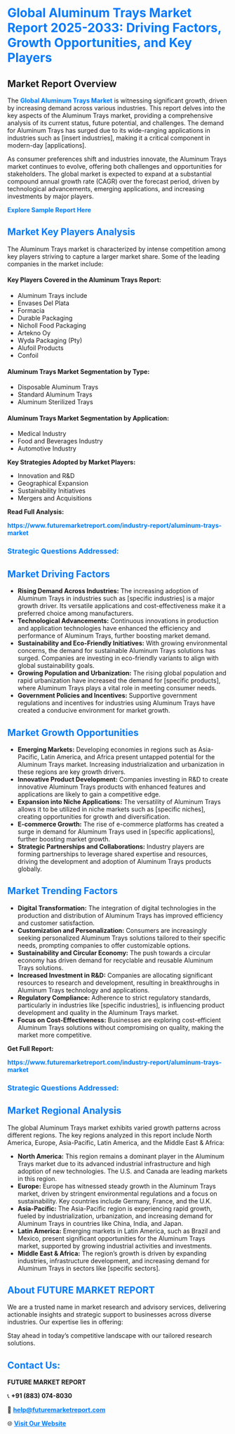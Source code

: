 <h1 style="color: #007BFF;">Global Aluminum Trays Market Report 2025-2033: Driving Factors, Growth Opportunities, and Key Players</h1>

<section id="overview">
<h2>Market Report Overview</h2>
<p>The <a href="https://www.futuremarketreport.com/industry-report/aluminum-trays-market" style="color: #007BFF; text-decoration: none;"><strong>Global Aluminum Trays Market</strong></a> is witnessing significant growth, driven by increasing demand across various industries. This report delves into the key aspects of the Aluminum Trays market, providing a comprehensive analysis of its current status, future potential, and challenges. The demand for Aluminum Trays has surged due to its wide-ranging applications in industries such as [insert industries], making it a critical component in modern-day [applications].</p>
<p>As consumer preferences shift and industries innovate, the Aluminum Trays market continues to evolve, offering both challenges and opportunities for stakeholders. The global market is expected to expand at a substantial compound annual growth rate (CAGR) over the forecast period, driven by technological advancements, emerging applications, and increasing investments by major players.</p>
</section>

<section id="overview">
<p><a href="https://www.futuremarketreport.com/request-sample/reportId=100422" style="color: #007BFF; text-decoration: none;"><strong>Explore Sample Report Here</strong></a></p>
</section>

<section id="key-players">
<h2 style="color: #007BFF;">Market Key Players Analysis</h2>
<p>The Aluminum Trays market is characterized by intense competition among key players striving to capture a larger market share. Some of the leading companies in the market include:</p>
<h4>Key Players Covered in the Aluminum Trays Report:</h4>
<ul><li>Aluminum Trays include</li><li>Envases Del Plata</li><li>Formacia</li><li>Durable Packaging</li><li>Nicholl Food Packaging</li><li>Artekno Oy</li><li>Wyda Packaging (Pty)</li><li>Alufoil Products</li><li>Confoil</li></ul>
<h4>Aluminum Trays Market Segmentation by Type:</h4>
<ul><li>Disposable Aluminum Trays</li><li>Standard Aluminum Trays</li><li>Aluminum Sterilized Trays</li></ul>

<h4>Aluminum Trays Market Segmentation by Application:</h4>
<ul><li>Medical Industry</li><li>Food and Beverages Industry</li><li>Automotive Industry</li></ul>
<p><strong>Key Strategies Adopted by Market Players:</strong></p>
<ul>
<li>Innovation and R&D</li>
<li>Geographical Expansion</li>
<li>Sustainability Initiatives</li>
<li>Mergers and Acquisitions</li>
</ul>
</section>

<section>
<p><strong>Read Full Analysis: </strong></p><a href="https://www.futuremarketreport.com/industry-report/aluminum-trays-market" style="color: #007BFF; text-decoration: none;"><strong>https://www.futuremarketreport.com/industry-report/aluminum-trays-market</strong></a>
<h3 style="color: #007BFF;">Strategic Questions Addressed:</h3>
</section>

<section id="driving-factors">
<h2 style="color: #007BFF;">Market Driving Factors</h2>
<ul>
<li><strong>Rising Demand Across Industries:</strong> The increasing adoption of Aluminum Trays in industries such as [specific industries] is a major growth driver. Its versatile applications and cost-effectiveness make it a preferred choice among manufacturers.</li>
<li><strong>Technological Advancements:</strong> Continuous innovations in production and application technologies have enhanced the efficiency and performance of Aluminum Trays, further boosting market demand.</li>
<li><strong>Sustainability and Eco-Friendly Initiatives:</strong> With growing environmental concerns, the demand for sustainable Aluminum Trays solutions has surged. Companies are investing in eco-friendly variants to align with global sustainability goals.</li>
<li><strong>Growing Population and Urbanization:</strong> The rising global population and rapid urbanization have increased the demand for [specific products], where Aluminum Trays plays a vital role in meeting consumer needs.</li>
<li><strong>Government Policies and Incentives:</strong> Supportive government regulations and incentives for industries using Aluminum Trays have created a conducive environment for market growth.</li>
</ul>
</section>

<section id="growth-opportunities">
<h2 style="color: #007BFF;">Market Growth Opportunities</h2>
<ul>
<li><strong>Emerging Markets:</strong> Developing economies in regions such as Asia-Pacific, Latin America, and Africa present untapped potential for the Aluminum Trays market. Increasing industrialization and urbanization in these regions are key growth drivers.</li>
<li><strong>Innovative Product Development:</strong> Companies investing in R&D to create innovative Aluminum Trays products with enhanced features and applications are likely to gain a competitive edge.</li>
<li><strong>Expansion into Niche Applications:</strong> The versatility of Aluminum Trays allows it to be utilized in niche markets such as [specific niches], creating opportunities for growth and diversification.</li>
<li><strong>E-commerce Growth:</strong> The rise of e-commerce platforms has created a surge in demand for Aluminum Trays used in [specific applications], further boosting market growth.</li>
<li><strong>Strategic Partnerships and Collaborations:</strong> Industry players are forming partnerships to leverage shared expertise and resources, driving the development and adoption of Aluminum Trays products globally.</li>
</ul>
</section>

<section id="trending-factors">
<h2 style="color: #007BFF;">Market Trending Factors</h2>
<ul>
<li><strong>Digital Transformation:</strong> The integration of digital technologies in the production and distribution of Aluminum Trays has improved efficiency and customer satisfaction.</li>
<li><strong>Customization and Personalization:</strong> Consumers are increasingly seeking personalized Aluminum Trays solutions tailored to their specific needs, prompting companies to offer customizable options.</li>
<li><strong>Sustainability and Circular Economy:</strong> The push towards a circular economy has driven demand for recyclable and reusable Aluminum Trays solutions.</li>
<li><strong>Increased Investment in R&D:</strong> Companies are allocating significant resources to research and development, resulting in breakthroughs in Aluminum Trays technology and applications.</li>
<li><strong>Regulatory Compliance:</strong> Adherence to strict regulatory standards, particularly in industries like [specific industries], is influencing product development and quality in the Aluminum Trays market.</li>
<li><strong>Focus on Cost-Effectiveness:</strong> Businesses are exploring cost-efficient Aluminum Trays solutions without compromising on quality, making the market more competitive.</li>
</ul>
</section>

<section>
<p><strong>Get Full Report: </strong></p><a href="https://www.futuremarketreport.com/industry-report/aluminum-trays-market" style="color: #007BFF; text-decoration: none;"><strong>https://www.futuremarketreport.com/industry-report/aluminum-trays-market</strong></a>
<h3 style="color: #007BFF;">Strategic Questions Addressed:</h3>
</section>


<section id="regional-analysis">
<h2 style="color: #007BFF;">Market Regional Analysis</h2>
<p>The global Aluminum Trays market exhibits varied growth patterns across different regions. The key regions analyzed in this report include North America, Europe, Asia-Pacific, Latin America, and the Middle East & Africa:</p>
<ul>
<li><strong>North America:</strong> This region remains a dominant player in the Aluminum Trays market due to its advanced industrial infrastructure and high adoption of new technologies. The U.S. and Canada are leading markets in this region.</li>
<li><strong>Europe:</strong> Europe has witnessed steady growth in the Aluminum Trays market, driven by stringent environmental regulations and a focus on sustainability. Key countries include Germany, France, and the U.K.</li>
<li><strong>Asia-Pacific:</strong> The Asia-Pacific region is experiencing rapid growth, fueled by industrialization, urbanization, and increasing demand for Aluminum Trays in countries like China, India, and Japan.</li>
<li><strong>Latin America:</strong> Emerging markets in Latin America, such as Brazil and Mexico, present significant opportunities for the Aluminum Trays market, supported by growing industrial activities and investments.</li>
<li><strong>Middle East & Africa:</strong> The region’s growth is driven by expanding industries, infrastructure development, and increasing demand for Aluminum Trays in sectors like [specific sectors].</li>
</ul>
</section>

<footer>
<h2 style="color: #007BFF;">About FUTURE MARKET REPORT</h2>
<p>We are a trusted name in market research and advisory services, delivering actionable insights and strategic support to businesses across diverse industries. Our expertise lies in offering:</p>

<p>Stay ahead in today’s competitive landscape with our tailored research solutions.</p>

<h2 style="color: #007BFF;">Contact Us:</h2>
<p><strong>FUTURE MARKET REPORT</strong></p>
<p>📞 <strong>+91 (883) 074-8030</strong></p>
<p>📧 <strong><a href="mailto:help@futuremarketreport.com" style="color: #007BFF;">help@futuremarketreport.com</a></strong></p>
<p>🌐 <strong><a href="https://www.futuremarketreport.com/" style="color: #007BFF;">Visit Our Website</a></strong></p>
</footer>